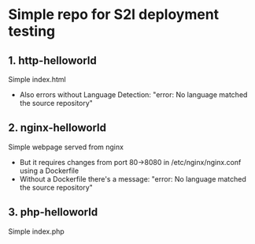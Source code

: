 # Simple repo for S2I deployment testing

## 1. http-helloworld

Simple index.html

* Also errors without Language Detection: "error: No language matched the source repository"

## 2. nginx-helloworld

Simple webpage served from nginx

* But it requires changes from port 80->8080 in /etc/nginx/nginx.conf using a Dockerfile
* Without a Dockerfile there's a message: "error: No language matched the source repository"

## 3. php-helloworld

Simple index.php
